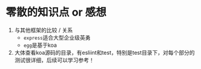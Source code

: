 # 零散的知识点 or 感想

1. 与其他框架的比较 / 关系
    * `express`适合大型企业级英勇
    * `egg`是基于koa
2. 大体查看koa源码的目录，有esliint和test，特别是test目录下，对每个部分的测试很详细，后续可以学习参考！
    